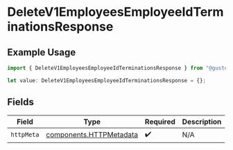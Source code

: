 # DeleteV1EmployeesEmployeeIdTerminationsResponse

## Example Usage

```typescript
import { DeleteV1EmployeesEmployeeIdTerminationsResponse } from "@gusto/embedded-api/models/operations/deletev1employeesemployeeidterminations.js";

let value: DeleteV1EmployeesEmployeeIdTerminationsResponse = {};
```

## Fields

| Field                                                              | Type                                                               | Required                                                           | Description                                                        |
| ------------------------------------------------------------------ | ------------------------------------------------------------------ | ------------------------------------------------------------------ | ------------------------------------------------------------------ |
| `httpMeta`                                                         | [components.HTTPMetadata](../../models/components/httpmetadata.md) | :heavy_check_mark:                                                 | N/A                                                                |